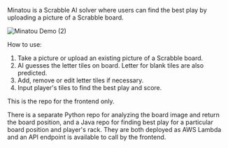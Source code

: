 Minatou is a Scrabble AI solver where users can find the best play by uploading a picture of a Scrabble board.

![Minatou Demo (2)](https://github.com/user-attachments/assets/be9788d2-670f-4143-8bb0-6d3c9aa8dbab)

How to use:
1. Take a picture or upload an existing picture of a Scrabble board.
2. AI guesses the letter tiles on board. Letter for blank tiles are also predicted.
3. Add, remove or edit letter tiles if necessary.
4. Input player's tiles to find the best play and score.

This is the repo for the frontend only.

There is a separate Python repo for analyzing the board image and return the board position, and a Java repo for finding best play for a particular board position and player's rack.
They are both deployed as AWS Lambda and an API endpoint is available to call by the frontend.

